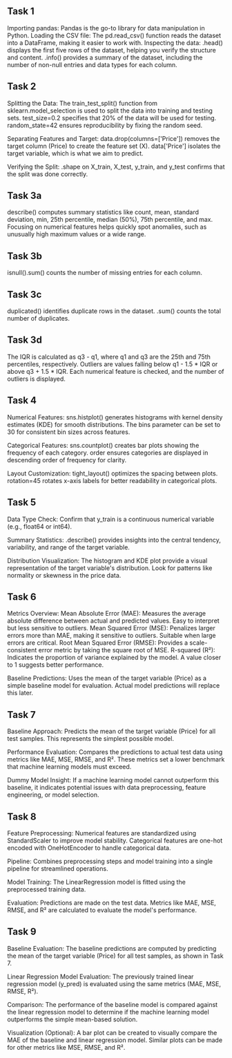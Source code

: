 ## Task 1

Importing pandas: Pandas is the go-to library for data manipulation in Python.
Loading the CSV file: The pd.read_csv() function reads the dataset into a DataFrame, making it easier to work with.
Inspecting the data:
.head() displays the first five rows of the dataset, helping you verify the structure and content.
.info() provides a summary of the dataset, including the number of non-null entries and data types for each column.

## Task 2

Splitting the Data:
The train_test_split() function from sklearn.model_selection is used to split the data into training and testing sets.
test_size=0.2 specifies that 20% of the data will be used for testing.
random_state=42 ensures reproducibility by fixing the random seed.

Separating Features and Target:
data.drop(columns=['Price']) removes the target column (Price) to create the feature set (X).
data['Price'] isolates the target variable, which is what we aim to predict.

Verifying the Split:
.shape on X_train, X_test, y_train, and y_test confirms that the split was done correctly.

##  Task 3a
describe() computes summary statistics like count, mean, standard deviation, min, 25th percentile, median (50%), 75th percentile, and max.
Focusing on numerical features helps quickly spot anomalies, such as unusually high maximum values or a wide range.

## Task 3b
isnull().sum() counts the number of missing entries for each column.

## Task 3c
duplicated() identifies duplicate rows in the dataset.
.sum() counts the total number of duplicates.

## Task 3d
The IQR is calculated as q3 - q1, where q1 and q3 are the 25th and 75th percentiles, respectively.
Outliers are values falling below q1 - 1.5 * IQR or above q3 + 1.5 * IQR.
Each numerical feature is checked, and the number of outliers is displayed.

## Task 4
Numerical Features:
sns.histplot() generates histograms with kernel density estimates (KDE) for smooth distributions.
The bins parameter can be set to 30 for consistent bin sizes across features.

Categorical Features:
sns.countplot() creates bar plots showing the frequency of each category.
order ensures categories are displayed in descending order of frequency for clarity.

Layout Customization:
tight_layout() optimizes the spacing between plots.
rotation=45 rotates x-axis labels for better readability in categorical plots.

## Task 5

Data Type Check:
Confirm that y_train is a continuous numerical variable (e.g., float64 or int64).

Summary Statistics:
.describe() provides insights into the central tendency, variability, and range of the target variable.

Distribution Visualization:
The histogram and KDE plot provide a visual representation of the target variable's distribution.
Look for patterns like normality or skewness in the price data.

## Task 6
Metrics Overview:
Mean Absolute Error (MAE): Measures the average absolute difference between actual and predicted values. Easy to interpret but less sensitive to outliers.
Mean Squared Error (MSE): Penalizes larger errors more than MAE, making it sensitive to outliers. Suitable when large errors are critical.
Root Mean Squared Error (RMSE): Provides a scale-consistent error metric by taking the square root of MSE.
R-squared (R²): Indicates the proportion of variance explained by the model. A value closer to 1 suggests better performance.

Baseline Predictions:
Uses the mean of the target variable (Price) as a simple baseline model for evaluation. Actual model predictions will replace this later.

## Task 7

Baseline Approach:
Predicts the mean of the target variable (Price) for all test samples. This represents the simplest possible model.

Performance Evaluation:
Compares the predictions to actual test data using metrics like MAE, MSE, RMSE, and R². These metrics set a lower benchmark that machine learning models must exceed.

Dummy Model Insight:
If a machine learning model cannot outperform this baseline, it indicates potential issues with data preprocessing, feature engineering, or model selection.

## Task 8

Feature Preprocessing:
Numerical features are standardized using StandardScaler to improve model stability.
Categorical features are one-hot encoded with OneHotEncoder to handle categorical data.

Pipeline:
Combines preprocessing steps and model training into a single pipeline for streamlined operations.

Model Training:
The LinearRegression model is fitted using the preprocessed training data.

Evaluation:
Predictions are made on the test data.
Metrics like MAE, MSE, RMSE, and R² are calculated to evaluate the model's performance.

## Task 9
Baseline Evaluation:
The baseline predictions are computed by predicting the mean of the target variable (Price) for all test samples, as shown in Task 7.

Linear Regression Model Evaluation:
The previously trained linear regression model (y_pred) is evaluated using the same metrics (MAE, MSE, RMSE, R²).

Comparison:
The performance of the baseline model is compared against the linear regression model to determine if the machine learning model outperforms the simple mean-based solution.

Visualization (Optional):
A bar plot can be created to visually compare the MAE of the baseline and linear regression model. Similar plots can be made for other metrics like MSE, RMSE, and R².
